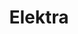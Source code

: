---
title: Elektra
name: elektra
description: TODO
image-preview: placeholder.png
image-full: placeholder.png
live-preview: false
platforms: windows,linux,macosx
priority: 40
published: false
layout: project
---